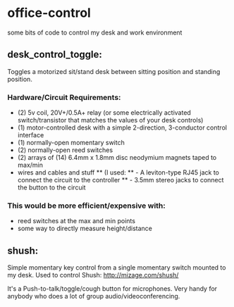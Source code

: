 # office-control
some bits of code to control my desk and work environment

## desk_control_toggle:
Toggles a motorized sit/stand desk between sitting position and standing position.

### Hardware/Circuit Requirements:
 * (2) 5v coil, 20V+/0.5A+ relay (or some electrically activated switch/transistor that matches the values of your desk controls)
 * (1) motor-controlled desk with a simple 2-direction, 3-conductor control interface
 * (1) normally-open momentary switch
 * (2) normally-open reed switches
 * (2) arrays of (14) 6.4mm x 1.8mm disc neodymium magnets taped to max/min
 * wires and cables and stuff
 ** (I used:
 **  - A leviton-type RJ45 jack to connect the circuit to the controller
 **  - 3.5mm stereo jacks to connect the button to the circuit

### This would be more efficient/expensive with:
 * reed switches at the max and min points
 * some way to directly measure height/distance

## shush:
Simple momentary key control from a single momentary switch mounted to my desk.
Used to control Shush: http://mizage.com/shush/

It's a Push-to-talk/toggle/cough button for microphones.
Very handy for anybody who does a lot of group audio/videoconferencing.
